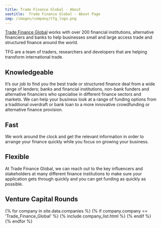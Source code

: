 ```yaml
---
title: Trade Finance Global - About 
seotitle:  Trade Finance Global - About Page
img: /images/company/tfg_logo.png
---
```


<a href="https://www.tradefinanceglobal.com">Trade Finance Global</a> works with over 200 financial institutions, alternative financiers and banks to help businesses small and large access trade and structured finance around the world. 

TFG are a team of traders, researchers and developers that are helping transform international trade.

## Knowledgeable

It’s our job to find you the best trade or structured finance deal from a wide range of lenders; banks and financial institutions, non-bank funders and alternative financiers who specialise in different finance sectors and markets.
We can help your business look at a range of funding options from a traditional overdraft or bank loan to a more innovative crowdfunding or alternative finance provision.

## Fast

We work around the clock and get the relevant information in order to arrange your finance quickly while you focus on growing your business.

## Flexible

At Trade Finance Global, we can reach out to the key influencers and stakeholders at many different finance institutions to make sure your application gets through quickly and you can get funding as quickly as possible.

## Venture Capital Rounds

{% for company in site.data.companies %}
{% if company.company == 'Trade_Finance_Global' %}
{% include company_list.html %}
{% endif %}
{% endfor %}
